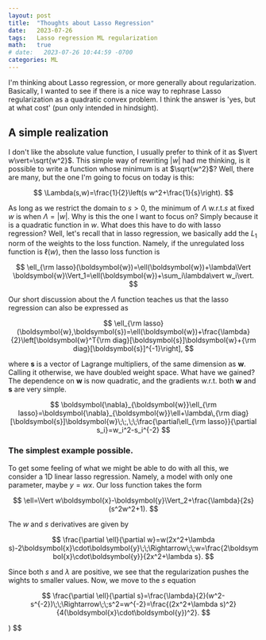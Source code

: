 ```yaml
---
layout: post
title:  "Thoughts about Lasso Regression"
date:   2023-07-26
tags:   Lasso regression ML regularization
math:   true
# date:   2023-07-26 10:44:59 -0700
categories: ML
---
```

I'm thinking about Lasso regression, or more generally about regularization. Basically, I wanted to see if there is a nice way to rephrase Lasso regularization as a quadratic convex problem. I think the answer is 'yes, but at what cost' (pun only intended in hindsight).


## A simple realization
I don't like the absolute value function, I usually prefer to think of it as $\vert w\vert=\sqrt{w^2}$. This simple way of rewriting $\vert w\vert$ had me thinking, is it possible to write a function whose minimum is at $\sqrt{w^2}$? Well, there are many, but the one I'm going to focus on today is this:

$$
    \Lambda(s,w)=\frac{1}{2}\left(s w^2+\frac{1}{s}\right).
$$

As long as we restrict the domain to $s>0$, the minimum of $\Lambda$ w.r.t.$s$ at fixed $w$ is when $\Lambda=\vert w\vert$. Why is this the one I want to focus on? Simply because it is a quadratic function in $w$. What does this have to do with lasso regression? Well, let's recall that in lasso regression, we basically add the $L_1$ norm  of the weights to the loss function. Namely, if the unregulated loss function is $\ell(w)$, then the lasso loss function is

$$
    \ell_{\rm lasso}(\boldsymbol{w})=\ell(\boldsymbol{w})+\lambda\Vert \boldsymbol{w}\Vert_1=\ell(\boldsymbol{w})+\sum_i\lambda\vert w_i\vert.
$$

Our short discussion about the $\Lambda$ function teaches us that the lasso regression can also be expressed as

$$
   \ell_{\rm lasso}(\boldsymbol{w},\boldsymbol{s})=\ell(\boldsymbol{w})+\frac{\lambda}{2}\left[\boldsymbol{w}^T{\rm diag}[\boldsymbol{s}]\boldsymbol{w}+{\rm diag}[\boldsymbol{s}]^{-1}\right],
$$

where $\boldsymbol{s}$ is a vector of Lagrange multipliers, of the same dimension as $\boldsymbol{w}$. Calling it otherwise, we have doubled weight space. What have we gained? The dependence on $\boldsymbol{w}$ is now quadratic, and the gradients w.r.t. both $\boldsymbol{w}$ and $\boldsymbol{s}$ are very simple.

$$
    \boldsymbol{\nabla}_{\boldsymbol{w}}\ell_{\rm lasso}=\boldsymbol{\nabla}_{\boldsymbol{w}}\ell+\lambda\,{\rm diag}[\boldsymbol{s}]\boldsymbol{w}\;\;,\;\;\frac{\partial\ell_{\rm lasso}}{\partial s_i}=w_i^2-s_i^{-2}
$$

### The simplest example possible. 
To get some feeling of what we might be able to do with all this, we consider a 1D linear lasso regression. Namely, a model with only one parameter, maybe $y=w x$. Our loss function takes the form

$$
    \ell=\Vert w\boldsymbol{x}-\boldsymbol{y}\Vert_2+\frac{\lambda}{2s}(s^2w^2+1).
$$

The $w$ and $s$ derivatives are given by

$$
    \frac{\partial \ell}{\partial w}=w(2x^2+\lambda s)-2\boldsymbol{x}\cdot\boldsymbol{y}\;\;\Rightarrow\;\;w=\frac{2\boldsymbol{x}\cdot\boldsymbol{y}}{2x^2+\lambda s}.
$$

Since both $s$ and $\lambda$ are positive, we see that the regularization pushes the wights to smaller values. Now, we move to the $s$ equation

$$
    \frac{\partial \ell}{\partial s}=\frac{\lambda}{2}(w^2-s^{-2})\;\;\Rightarrow\;\;s^2=w^{-2}=\frac{(2x^2+\lambda s)^2}{4(\boldsymbol{x}\cdot\boldsymbol{y})^2}.
$$

)
$$